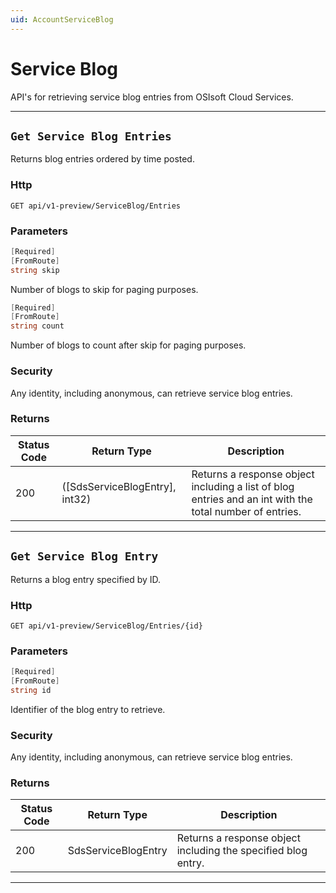 ```yaml
---
uid: AccountServiceBlog
---
```


# Service Blog

API's for retrieving service blog entries from OSIsoft Cloud Services.

***

## `Get Service Blog Entries`

Returns blog entries ordered by time posted.

### Http

`GET api/v1-preview/ServiceBlog/Entries`


### Parameters

```csharp
[Required]
[FromRoute]
string skip
```

Number of blogs to skip for paging purposes.
```csharp
[Required]
[FromRoute]
string count
```

Number of blogs to count after skip for paging purposes.

### Security

Any identity, including anonymous, can retrieve service blog entries.

### Returns

| Status Code | Return Type | Description | 
 | --- | --- | ---  | 
| 200 | ([SdsServiceBlogEntry], int32) | Returns a response object including a list of blog entries and an int with the total number of entries. | 


***

## `Get Service Blog Entry`

Returns a blog entry specified by ID.

### Http

`GET api/v1-preview/ServiceBlog/Entries/{id}`


### Parameters

```csharp
[Required]
[FromRoute]
string id
```

Identifier of the blog entry to retrieve.


### Security

Any identity, including anonymous, can retrieve service blog entries.

### Returns

| Status Code | Return Type | Description | 
 | --- | --- | ---  | 
| 200 | SdsServiceBlogEntry | Returns a response object including the specified blog entry. | 


***

